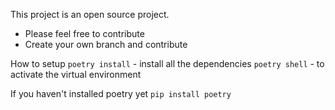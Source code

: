 This project is an open source project. 
- Please feel free to contribute
- Create your own branch and contribute

How to setup
`poetry install` - install all the dependencies
`poetry shell` - to activate the virtual environment

If you haven't installed poetry yet
`pip install poetry`

